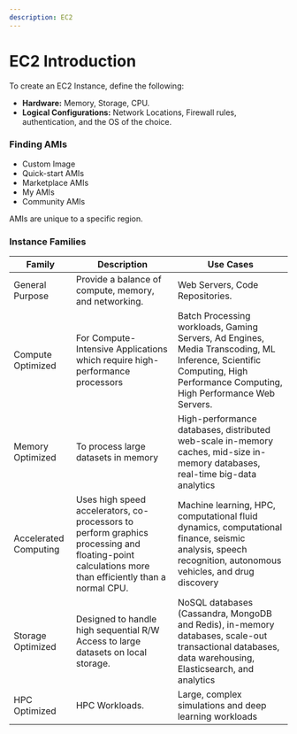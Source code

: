 ```yaml
---
description: EC2
---
```


# EC2 Introduction

To create an EC2 Instance, define the following:

* **Hardware:** Memory, Storage, CPU.
* **Logical Configurations:** Network Locations, Firewall rules, authentication, and the OS of the choice.

### Finding AMIs

* Custom Image
* Quick-start AMIs
* Marketplace AMIs
* My AMIs
* Community AMIs

AMIs are unique to a specific region.

### Instance Families

| Family                | Description                                                                                                                                         | Use Cases                                                                                                                                                                |
| --------------------- | --------------------------------------------------------------------------------------------------------------------------------------------------- | ------------------------------------------------------------------------------------------------------------------------------------------------------------------------ |
| General Purpose       | Provide a balance of compute, memory, and networking.                                                                                               | Web Servers, Code Repositories.                                                                                                                                          |
| Compute Optimized     | For Compute-Intensive Applications which require high-performance processors                                                                        | Batch Processing workloads, Gaming Servers, Ad Engines, Media Transcoding, ML Inference, Scientific Computing, High Performance Computing, High Performance Web Servers. |
| Memory Optimized      | To process large datasets in memory                                                                                                                 | High-performance databases, distributed web-scale in-memory caches, mid-size in-memory databases, real-time big-data analytics                                           |
| Accelerated Computing | Uses high speed accelerators, co-processors to perform graphics processing and floating-point calculations more than efficiently than a normal CPU. | Machine learning, HPC, computational fluid dynamics, computational finance, seismic analysis, speech recognition, autonomous vehicles, and drug discovery                |
| Storage Optimized     | Designed to handle high sequential R/W Access to large datasets on local storage.                                                                   | NoSQL databases (Cassandra, MongoDB and Redis), in-memory databases, scale-out transactional databases, data warehousing, Elasticsearch, and analytics                   |
| HPC Optimized         | HPC Workloads.                                                                                                                                      | Large, complex simulations and deep learning workloads                                                                                                                   |

